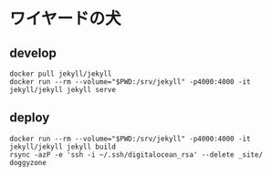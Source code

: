 # ワイヤードの犬

## develop

```
docker pull jekyll/jekyll
docker run --rm --volume="$PWD:/srv/jekyll" -p4000:4000 -it jekyll/jekyll jekyll serve
```

## deploy

```
docker run --rm --volume="$PWD:/srv/jekyll" -p4000:4000 -it jekyll/jekyll jekyll build
rsync -azP -e 'ssh -i ~/.ssh/digitalocean_rsa' --delete _site/ doggyzone
```
